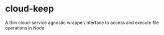 cloud-keep
==========

A thin cloud-service agnostic wrapper/interface to access and execute file operations in Node
